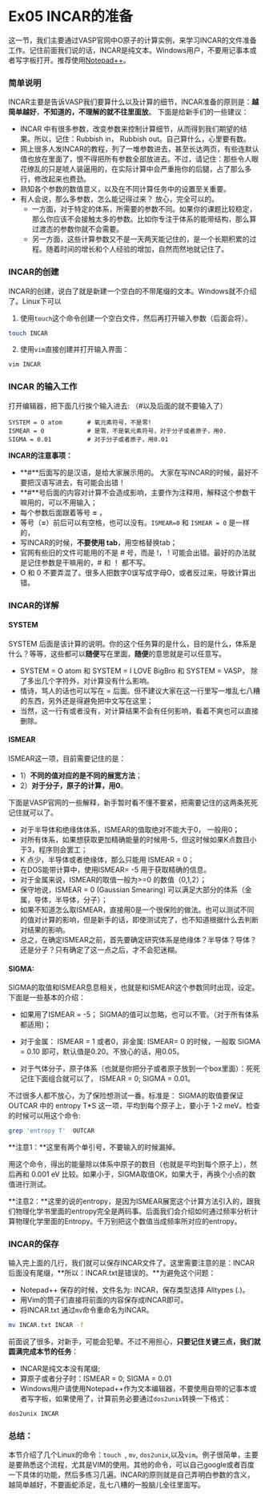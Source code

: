 # Ex05 INCAR的准备

这一节，我们主要通过VASP官网中O原子的计算实例，来学习INCAR的文件准备工作。记住前面我们说的话，INCAR是纯文本。Windows用户，不要用记事本或者写字板打开。推荐使用[Notepad++](https://notepad-plus-plus.org/)。



### 简单说明

INCAR主要是告诉VASP我们要算什么以及计算的细节，INCAR准备的原则是：**越简单越好**，**不知道的，不理解的就不往里面放**。 下面是给新手们的一些建议：

- INCAR 中有很多参数，改变参数来控制计算细节，从而得到我们期望的结果。所以，记住：Rubbish in， Rubbish out。自己算什么，心里要有数。
- 网上很多人发INCAR的教程，列了一堆参数进去，甚至长达两页，有些连默认值也放在里面了，恨不得把所有参数全部放进去。不过，请记住：那些令人眼花缭乱的只是唬人装逼用的，在实际计算中会严重拖你的后腿，占了那么多行，修改起来也费劲。
- 熟知各个参数的数值意义，以及在不同计算任务中的设置至关重要。
- 有人会说，那么多参数，怎么能记得过来？ 放心，完全可以的。
  - 一方面，对于特定的体系，所需要的参数不同。如果你的课题比较稳定，那么你应该不会接触太多的参数。比如你专注于体系的能带结构，那么算过渡态的参数你就不会需要。
  - 另一方面，这些计算参数又不是一天两天能记住的，是一个长期积累的过程。随着时间的增长和个人经验的增加，自然而然地就记住了。

### INCAR的创建

INCAR的创建，说白了就是新建一个空白的不带尾缀的文本。Windows就不介绍了。Linux下可以

1. 使用`touch`这个命令创建一个空白文件，然后再打开输入参数（后面会将）。

```bash
touch INCAR
```

2. 使用`vim`直接创建并打开输入界面：

```bash
vim INCAR
```

### INCAR 的输入工作

打开编辑器，把下面几行挨个输入进去: （#以及后面的就不要输入了）

```
SYSTEM = O atom       # 氧元素符号，不是零!
ISMEAR = 0            # 是零，不是氧元素符号，对于分子或者原子，用0.
SIGMA = 0.01          # 对于分子或者原子，用0.01
```

**INCAR的注意事项：**

* **#**后面写的是汉语，是给大家展示用的。 大家在写INCAR的时候，最好不要把汉语写进去，有可能会出错！
* **#**号后面的内容对计算不会造成影响，主要作为注释用，解释这个参数干嘛用的，可以不用输入；
* 每个参数后面跟着等号 **=** ， 
* 等号（**=**）前后可以有空格，也可以没有。`ISMEAR=0` 和 `ISMEAR = 0` 是一样的，
* 写INCAR的时候，**不要使用 tab**，用空格替换tab；
* 官网有些旧的文件可能用的不是 # 号，而是 !， ! 可能会出错。最好的办法就是记住参数是干嘛用的，# 和 ！ 都不写。
* O 和 0 不要弄混了。很多人把数字0误写成字母O，或者反过来，导致计算出错。



### INCAR的详解

#### SYSTEM 

SYSTEM 后面是该计算的说明。你的这个任务算的是什么，目的是什么，体系是什么？等等，这些都可以**随便**写在里面，**随便**的意思就是可以任意写。

* SYSTEM = O atom 和 SYSTEM = I LOVE BigBro  和 SYSTEM = VASP， 除了多出几个字符外，对计算没有什么影响。
* 情诗，骂人的话也可以写在 = 后面。但不建议大家在这一行里写一堆乱七八糟的东西，另外还是得避免把中文写在这里；
* 当然，这一行有或者没有，对计算结果不会有任何影响，看着不爽也可以直接删除。

#### ISMEAR 

ISMEAR这一项，目前需要记住的是：

* 1）**不同的值对应的是不同的展宽方法**；
* 2）**对于分子，原子的计算，用0**。

下面是VASP官网的一些解释，新手暂时看不懂不要紧，把需要记住的这两条死死记住就可以了。

* 对于半导体和绝缘体体系，ISMEAR的值取绝对不能大于0， 一般用0；
* 对所有体系，如果想获取更加精确能量的时候用-5，但这时候如果K点数目小于3，程序则会罢工；
* K 点少，半导体或者绝缘体，那么只能用 ISMEAR = 0；
* 在DOS能带计算中，使用ISMEAR= -5 用于获取精确的信息。 
* 对于金属来说，ISMEAR的取值一般为>=0 的数值（0,1,2）；
* 保守地说，ISMEAR = 0 (Gaussian Smearing) 可以满足大部分的体系（金属，导体，半导体，分子）；
* 如果不知道怎么取ISMEAR，直接用0是一个很保险的做法。也可以测试不同的值对计算的影响，但是新手的话，即使测试完了，也不知道根据什么去判断对结果的影响。
* 总之，在确定ISMEAR之前，首先要确定研究体系是绝缘体？半导体？导体？还是分子？只有确定了这一点之后，才不会犯迷糊。



#### SIGMA:

SIGMA的取值和ISMEAR息息相关，也就是和ISMEAR这个参数同时出现，设定。下面是一些基本的介绍：

* 如果用了ISMEAR = -5； SIGMA的值可以忽略，也可以不管。（对于所有体系都适用)；

* 对于金属： ISMEAR = 1 或者0，非金属: ISMEAR= 0 的时候，一般取 SIGMA = 0.10 即可，默认值是0.20。不放心的话，用0.05。

* 对于气体分子，原子体系（也就是你把分子或者原子放到一个box里面）：死死记住下面组合就可以了， ISMEAR = 0; SIGMA = 0.01。


不过很多人都不放心，为了保险想测试一番。标准是： SIGMA的取值要保证OUTCAR 中的 entropy T*S 这一项，平均到每个原子上，要小于 1-2 meV。检查的时候可以用这个命令: 

```bash
grep 'entropy T'  OUTCAR 
```

**注意1：**这里有两个单引号，不要输入的时候漏掉。

用这个命令，得出的能量除以体系中原子的数目（也就是平均到每个原子上），然后再和 0.001 eV 比较。如果小于，SIGMA取值OK，如果大于，再换个小点的数值进行测试。

**注意2：**这里的说的entropy，是因为ISMEAR展宽这个计算方法引入的，跟我们物理化学书里面的entropy完全是两码事。后面我们会介绍如何通过频率分析计算物理化学里面的Entropy。千万别把这个数值当成频率所对应的entropy。



### INCAR的保存

输入完上面的几行，我们就可以保存INCAR文件了。这里需要注意的是：INCAR后面没有尾缀，**所以：INCAR.txt是错误的。**为避免这个问题：

* Notepad++ 保存的时候，文件名为: INCAR，保存类型选择 Alltypes (*.*)。
* 用Vim的筒子们直接将前面的内容保存成INCAR即可。
* 将INCAR.txt 通过`mv`命令重命名为INCAR。

```bash
mv INCAR.txt INCAR -f
```

前面说了很多，对新手，可能会犯晕。不过不用担心，**只要记住关键三点，我们就圆满完成本节的任务**：

* INCAR是纯文本没有尾缀; 
* 算原子或者分子时：ISMEAR = 0;  SIGMA = 0.01
* Windows用户请使用Notepad++作为文本编辑器，不要使用自带的记事本或者写字板，如果使用了，计算前务必要通过`dos2unix`转换一下格式：

```bash
dos2unix INCAR 
```

### 总结：

本节介绍了几个Linux的命令：`touch `, `mv`, `dos2unix`,以及`vim`。例子很简单，主要是要熟悉这个流程，尤其是VIM的使用。其他的命令，可以自己google或者百度一下具体的功能，然后多练习几遍。INCAR的原则就是自己弄明白参数的含义，越简单越好，不要画蛇添足，乱七八糟的一股脑儿全往里面写。
